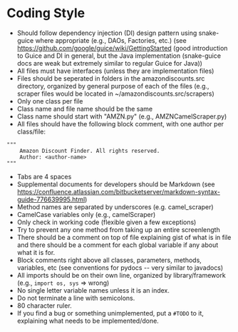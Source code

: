 # Coding Style
* Should follow dependency injection (DI) design pattern using snake-guice where appropriate (e.g., DAOs, Factories, etc.) (see https://github.com/google/guice/wiki/GettingStarted (good introduction to Guice and DI in general, but the Java implementation (snake-guice docs are weak but extremely similar to regular Guice for Java))
* All files must have interfaces (unless they are implementation files)
* Files should be seperated in folders in the amazondiscounts.src directory, organized by general purpose of each of the files (e.g., scraper files would be located in ~/amazondiscounts.src/scrapers)
* Only one class per file
* Class name and file name should be the same
* Class name should start with "AMZN<name-of-file>.py" (e.g., AMZNCamelScraper.py)
* All files should have the following block comment, with one author per class/file:
```
"""
	Amazon Discount Finder. All rights reserved.
	Author: <author-name>
"""
```
* Tabs are 4 spaces
* Supplemental documents for developers should be Markdown (see https://confluence.atlassian.com/bitbucketserver/markdown-syntax-guide-776639995.html)
* Method names are separated by underscores (e.g. camel_scraper)
* CamelCase variables only (e.g., camelScraper)
* Only check in working code (flexible given a few exceptions)
* Try to prevent any one method from taking up an entire screenlength
* There should be a comment on top of file explaining gist of what is in file and there should be a comment for each global variable if any about what it is for.
* Block comments right above all classes, parameters, methods, variables, etc (see conventions for pydocs -- very similar to javadocs)
* All imports should be on their own line, organized by library/framework (e.g., `import os, sys` => wrong)
* No single letter variable names unless it is an index.
* Do not terminate a line with semicolons.
* 80 character ruler.
* If you find a bug or something unimplemented, put a `#TODO` to it, explaining what needs to be implemented/done.
